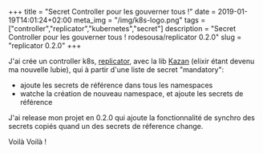 +++
title = "Secret Controller pour les gouverner tous !"
date = 2019-01-19T14:01:24+02:00
meta_img = "/img/k8s-logo.png"
tags = ["controller","replicator","kubernetes","secret"]
description = "Secret Controller pour les gouverner tous ! rodesousa/replicator 0.2.0"
slug = "replicator 0.2.0"
+++

J'ai crée un controller k8s, [replicator](https://github.com/rodesousa/replicator), avec la lib [Kazan](https://github.com/obmarg/kazan) (elixir étant devenu ma nouvelle lubie), qui à partir d'une liste de secret "mandatory":

+ ajoute les secrets de référence dans tous les namespaces
+ watche la création de nouveau namespace, et ajoute les secrets de référence

J'ai release mon projet en 0.2.0 qui ajoute la fonctionnalité de synchro des secrets copiés quand un des secrets de réference change.

Voilà Voilà !

